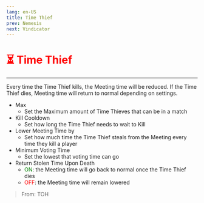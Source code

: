 ```yaml
---
lang: en-US
title: Time Thief
prev: Nemesis
next: Vindicator
---
```


# <font color="red">⏳ <b>Time Thief</b></font> <Badge text="Support" type="tip" vertical="middle"/>
---

Every time the Time Thief kills, the Meeting time will be reduced. If the Time Thief dies, Meeting time will return to normal depending on settings.
* Max
  * Set the Maximum amount of Time Thieves that can be in a match
* Kill Cooldown
  * Set how long the Time Thief needs to wait to Kill
* Lower Meeting Time by
  * Set how much time the Time Thief steals from the Meeting every time they kill a player
* Minimum Voting Time
  * Set the lowest that voting time can go
* Return Stolen Time Upon Death
  * <font color=green>ON</font>: the Meeting time will go back to normal once the Time Thief dies
  * <font color=red>OFF</font>: the Meeting time will remain lowered

> From: TOH